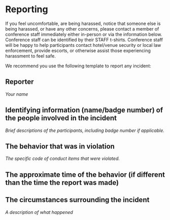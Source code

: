 # Reporting

If you feel uncomfortable, are being harassed, notice that someone else is being harassed, or have
any other concerns, please contact a member of conference staff immediately either in-person or via
the information below. Conference staff can be identified by their STAFF t-shirts. Conference staff
will be happy to help participants contact hotel/venue security or local law enforcement, provide
escorts, or otherwise assist those experiencing harassment to feel safe.

We recommend you use the following template to report any incident:

## Reporter

_Your name_

## Identifying information (name/badge number) of the people involved in the incident

_Brief descriptions of the participants, including badge number if applicable._

## The behavior that was in violation

_The specific code of conduct items that were violated._

## The approximate time of the behavior (if different than the time the report was made)

## The circumstances surrounding the incident

_A description of what happened_
